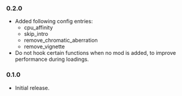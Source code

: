 ### 0.2.0
+ Added following config entries:
  - cpu_affinity
  - skip_intro
  - remove_chromatic_aberration
  - remove_vignette
+ Do not hook certain functions when no mod is added, to improve performance during loadings.

### 0.1.0
+ Initial release.
